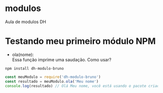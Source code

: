 # modulos
Aula de modulos DH


# Testando meu primeiro módulo NPM
- ola(nome):  
  Essa função imprime uma saudação.
Como usar?
```shel
npm install dh-modulo-bruno
```
```js
const meuModulo = require('dh-modulo-bruno')
const resultado = meuModulo.ola('Meu nome')
console.log(resultado) // Olá Meu nome, você está usando o pacote criado by Bruno
```
